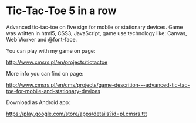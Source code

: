 Tic-Tac-Toe 5 in a row
===

Advanced tic-tac-toe on five sign for mobile or stationary devices.  Game was written  in html5, CSS3, JavaScript, game use technology like: Canvas, Web Worker and @font-face.

You can play with my game on page:

http://www.cmsrs.pl/en/projects/tictactoe

More info you can find on page:

http://www.cmsrs.pl/en/cms/projects/game-descrition---advanced-tic-tac-toe-for-mobile-and-stationary-devices

Download as Android app:

https://play.google.com/store/apps/details?id=pl.cmsrs.ttt
